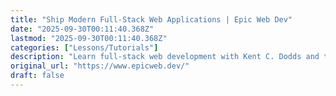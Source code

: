 ```yaml
---
title: "Ship Modern Full-Stack Web Applications | Epic Web Dev"
date: "2025-09-30T00:11:40.368Z"
lastmod: "2025-09-30T00:11:40.368Z"
categories: ["Lessons/Tutorials"]
description: "Learn full-stack web development with Kent C. Dodds and the Epic Web instructors. Learn TypeScript, React, Node.js, and more through hands-on workshops."
original_url: "https://www.epicweb.dev/"
draft: false
---
```

